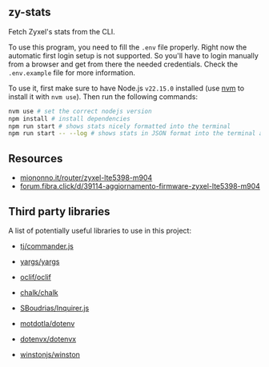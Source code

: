 ## zy-stats

Fetch Zyxel's stats from the CLI.

To use this program, you need to fill the `.env` file properly. Right now the automatic first login setup is not supported. So you'll have to login manually from a browser and get from there the needed credentials. Check the `.env.example` file for more information.

To use it, first make sure to have Node.js `v22.15.0` installed (use [nvm](https://github.com/nvm-sh/nvm) to install it with `nvm use`). Then run the following commands:

```bash
nvm use # set the correct nodejs version
npm install # install dependencies
npm run start # shows stats nicely formatted into the terminal
npm run start -- --log # shows stats in JSON format into the terminal and log them into a file
```

## Resources

- [miononno.it/router/zyxel-lte5398-m904](https://miononno.it/router/zyxel-lte5398-m904)
- [forum.fibra.click/d/39114-aggiornamento-firmware-zyxel-lte5398-m904](https://forum.fibra.click/d/39114-aggiornamento-firmware-zyxel-lte5398-m904)

## Third party libraries

A list of potentially useful libraries to use in this project:

- [tj/commander.js](https://github.com/tj/commander.js)
- [yargs/yargs](https://github.com/yargs/yargs)
- [oclif/oclif](https://github.com/oclif/oclif)

- [chalk/chalk](https://github.com/chalk/chalk)
- [SBoudrias/Inquirer.js](https://github.com/SBoudrias/Inquirer.js)

- [motdotla/dotenv](https://github.com/motdotla/dotenv)
- [dotenvx/dotenvx](https://github.com/dotenvx/dotenvx)

- [winstonjs/winston](https://github.com/winstonjs/winston)

